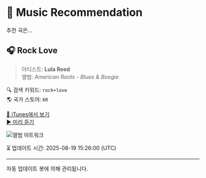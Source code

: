 
# 🎵 Music Recommendation

추천 곡은...

## 🎧 Rock Love  
> 아티스트: **Lula Reed**  
> 앨범: _American Roots - Blues & Boogie_  

🔍 검색 키워드: `rock+love`  
🌎 국가 스토어: `KR`

[🔗 iTunes에서 보기](https://music.apple.com/kr/album/rock-love/336055319?i=336056387&uo=4)  
[▶️ 미리 듣기](https://audio-ssl.itunes.apple.com/itunes-assets/AudioPreview221/v4/11/be/3a/11be3a0a-39ad-adee-b078-fecacd8d337e/mzaf_13071233395923184285.plus.aac.p.m4a)

![앨범 아트워크](https://is1-ssl.mzstatic.com/image/thumb/Music/31/97/13/mzi.tcsynifl.tif/100x100bb.jpg)

⏳ 업데이트 시간: 2025-08-19 15:26:00 (UTC)

---
자동 업데이트 봇에 의해 관리됩니다.
